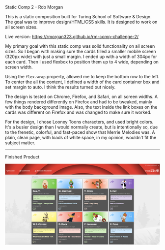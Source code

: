 Static Comp 2 - Rob Morgan

This is a static composition built for Turing School of Software & Design.  The goal was to improve design/HTML/CSS skills.  It is designed to work on all screen sizes.

Live version: https://rmorgan323.github.io/rm-comp-challenge-2/

My primary goal with this static comp was solid functionality on all screen sizes.  So I began with making sure the cards filled a smaller mobile screen (320px wide) with just a small margin.  I ended up with a width of 304px for each card.  Then I used flexbox to position them up to 4 wide, depending on screen width.

Using the `flex-wrap` property, allowed me to keep the bottom row to the left.  To center the all the content, I defined a width of the card container box and set margin to auto.  I think the results turned out nicely.

The design is tested on Chrome, Firefox, and Safari, on all screen widths.  A few things rendered differently on Firefox and had to be tweaked, mainly with the body background image.  Also, the text inside the link boxes on the cards was different on Firefox and was changed to make sure it worked.

For the design, I chose Looney Toons characters, and used bright colors.  It's a busier design than I would normally create, but is intentionally so, due to the frenetic, colorful, and fast-paced show that Merrie Melodies was. A plain, clean page, with loads of white space, in my opinion, wouldn't fit the subject matter.

********

Finished Product

![screenshot](assets/static-comp-2-complete.png)
